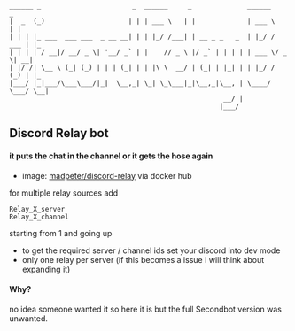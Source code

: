 
```
______ _                       _  ______     _              ______       _   
|  _  (_)                     | | | ___ \   | |             | ___ \     | |  
| | | |_ ___  ___ ___  _ __ __| | | |_/ /___| | __ _ _   _  | |_/ / ___ | |_ 
| | | | / __|/ __/ _ \| '__/ _` | |    // _ \ |/ _` | | | | | ___ \/ _ \| __|
| |/ /| \__ \ (_| (_) | | | (_| | | |\ \  __/ | (_| | |_| | | |_/ / (_) | |_ 
|___/ |_|___/\___\___/|_|  \__,_| \_| \_\___|_|\__,_|\__, | \____/ \___/ \__|
                                                      __/ |                  
                                                     |___/ 
```                  
Discord Relay bot 
- 
#### it puts the chat in the channel or it gets the hose again
-  image: [madpeter/discord-relay](https://hub.docker.com/r/madpeter/discord-relay) via docker hub

for multiple relay sources add

    Relay_X_server
    Relay_X_channel

starting from 1 and going up

 - to get the required server / channel ids set your discord into dev mode
 - only one relay per server (if this becomes a issue I will think about expanding it)

#### Why?
no idea someone wanted it so here it is but the full Secondbot version was unwanted.
